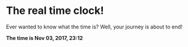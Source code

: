 # The real time clock!

Ever wanted to know what the time is? Well, your journey is about to end!

**The time is Nov 03, 2017, 23:12**